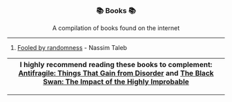<div align="center">

### 📚 Books 📚
  
A compilation of books found on the internet

</div>

<div align="left">

--- 

1. [Fooled by randomness](https://github.com/SrVladyslav/Books/blob/main/Economy%20and%20Finance/Taleb_Nassim_Nicholas_Fooled_by_Randomness.epub) - Nassim Taleb

| I highly recommend reading these books to complement: [Antifragile: Things That Gain from Disorder](https://www.amazon.com/-/es/Nassim-Nicholas-Taleb/dp/1400067820/ref=tmm_hrd_swatch_0?_encoding=UTF8&dib_tag=se&dib=eyJ2IjoiMSJ9.C3e4IagEiQHRzgC0W8S0KiKomCJF3cemEQ4o4tL9g32nnHijZlC93c82ugOO1kSjgshvyoQ2EqNmZZHHE_AgoKxkBX9B5X4bx4BTaYM2DZih55NqlYwYvnUzd0clgqYinDlovWuzE36TzRzP8JIwhkV2KqRIVRHexYzKFPoAZb2U63z9e-zI3vIwv6-hgEWNIYHfeBy0iufjfHoOpgmzZpHG18xbAHKymKkAuCFAIVw.eMDfE7vcYeJd7xgFSKsiKqvRBUcG87PVR4t1n5LZVw8&qid=1711557654&sr=1-1) and [The Black Swan: The Impact of the Highly Improbable](https://www.amazon.com/-/es/Nassim-Nicholas-Taleb/dp/1400063515/ref=sr_1_2?crid=54QXN8D3QC20&dib=eyJ2IjoiMSJ9.ROcwTqpLNFvPrfdMSYUVrG-cbovn0MMYkmZAVcwJoCuIA8UQDqvM4qgmc3bkLgaxCzLUmF7W_v_JhJFiPyJUiEI2a2gVfFyEq1bgyaRGrdO3BIg-hcZlwJQ45OSJ3Q23KMXNHpIPlCgU04jQD_36Vlvwi4DqSGGytkXYsC9hZERo33EYsNlxQxXun0C28K6hjmedmLOZCmY36It3xlIn-8bUKea_oRT7NW0bxhCWCpI.cTU76rm7RLcEH2MmRr359q-WsMLJmrPFgCN5EARtwmE&dib_tag=se&keywords=black+swan&qid=1711557715&s=books&sprefix=Black+s%2Cstripbooks-intl-ship%2C169&sr=1-2) |
|---|



---

</div>
